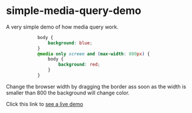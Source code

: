 # simple-media-query-demo

A very simple demo of how media query work.

```css
			body {
				background: blue;
			}
			@media only screen and (max-width: 800px) {
				body {
					background: red;
				}
			}
```
Change the browser width by dragging the border ass soon as the width is smaller than 800 the background will change color.

Click this link to [see a live demo](https://cliffcrerar.github.io/simple-media-query-demo/)
